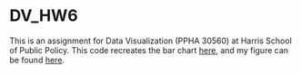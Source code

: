 # DV_HW6

This is an assignment for Data Visualization (PPHA 30560) at Harris School of Public Policy. This code recreates the bar chart [here](https://www.nytimes.com/2020/12/29/upshot/obamacare-recession-big-test.html), and my figure can be found [here](https://ashutayal.github.io/DVHW6/).
